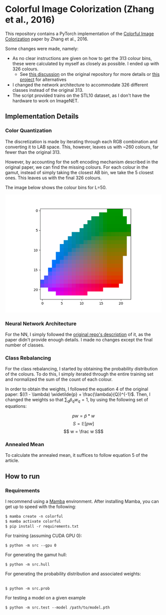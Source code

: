 # Colorful Image Colorization (Zhang et al., 2016)

This repository contains a PyTorch implementation of the [Colorful Image Colorization](https://arxiv.org/pdf/1603.08511.pdf) paper by Zhang et al., 2016.

Some changes were made, namely:
- As no clear instructions are given on how to get the 313 colour bins, these were calculated by myself as closely as possible. I ended up with 326 colours. 
    - See [this discussion](https://github.com/richzhang/colorization/issues/23) on the original repository for more details or [this project](https://github.com/Riretta/LabSpace_YCbCrSpace) for alternatives
- I changed the network architecture to accommodate 326 different classes instead of the original 313.
- The script provided trains on the STL10 dataset, as I don't have the hardware to work on ImageNET.

## Implementation Details

### Color Quantization

The discretization is made by iterating through each RGB combination and converting it to LAB space. This, however, leaves us with ~260 colours, far fewer than the original 313.

However, by accounting for the soft encoding mechanism described in the original paper, we can find the missing colours. For each colour in the gamut, instead of simply taking the closest AB bin, we take the 5 closest ones. This leaves us with the final 326 colours.

The image below shows the colour bins for L=50.

![](figures/gamut.png)

### Neural Network Architecture

For the NN, I simply followed the [original repo's description](https://github.com/richzhang/colorization/blob/caffe/colorization/models/colorization_deploy_v1.prototxt) of it, as the paper didn't provide enough details. I made no changes except the final number of classes.

### Class Rebalancing

For the class rebalancing, I started by obtaining the probability distribution of the colours. To do this, I simply iterated through the entire training set and normalized the sum of the count of each colour.

In order to obtain the weights, I followed the equation 4 of the original paper: $((1 - \lambda) \widetilde{p} + \frac{\lambda}{Q})^{-1}$. Then, I changed the weights so that $\sum_q \widetilde{p}_q w_q = 1$, by using the following set of equations:

$$ pw = \widetilde{p}*w$$
$$ S = \mathbb{E}[pw]$$
$$ w = \frac w S$$

### Annealed Mean

To calculate the annealed mean, it suffices to follow equation 5 of the article.

## How to run

### Requirements

I recommend using a [Mamba](https://mamba.readthedocs.io/en/latest/mamba-installation.html) environment. After installing Mamba, you can get up to speed with the following:
```
$ mamba create -n colorful
$ mamba activate colorful
$ pip install -r requirements.txt
```

For training (assuming CUDA GPU 0):
```
$ python -m src --gpu 0
```

For generating the gamut hull:
```
$ python -m src.hull
```

For generating the probability distribution and associated weights:
```

$ python -m src.prob
```

For testing a model on a given example
```
$ python -m src.test --model /path/to/model.pth
```
